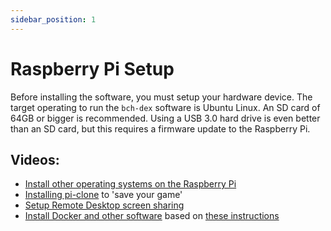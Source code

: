 ```yaml
---
sidebar_position: 1
---
```


# Raspberry Pi Setup

Before installing the software, you must setup your hardware device. The target operating to run the `bch-dex` software is Ubuntu Linux. An SD card of 64GB or bigger is recommended. Using a USB 3.0 hard drive is even better than an SD card, but this requires a firmware update to the Raspberry Pi.

## Videos:

- [Install other operating systems on the Raspberry Pi](https://youtu.be/lbAPR4rRiVI)
- [Installing pi-clone](https://youtu.be/9-UrlsS2uwE) to 'save your game'
- [Setup Remote Desktop screen sharing](https://youtu.be/cUu59ceXtWE)
- [Install Docker and other software](https://youtu.be/w5mpwX4vUIg) based on [these instructions](https://gist.github.com/christroutner/a39f656850dc022b60f25c9663dd1cdd)
